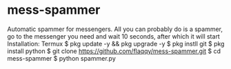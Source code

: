 # mess-spammer
Automatic spammer for messengers.
All you can probably do is a spammer, go to the messenger you need and wait 10 seconds, after which it will start
Installation: 
Termux
$ pkg update -y && pkg upgrade -y
$ pkg instll git 
$ pkg install python 
$ git clone https://github.com/flaqqy/mess-spammer.git
$ cd mess-spammer
$ python spammer.py
